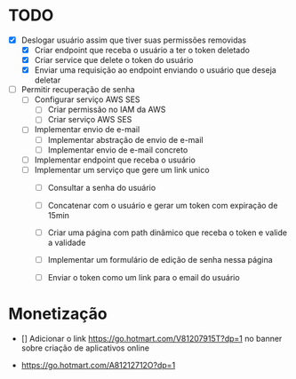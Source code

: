 # TODO
- [x] Deslogar usuário assim que tiver suas permissões removidas
  - [x] Criar endpoint que receba o usuário a ter o token deletado
  - [x] Criar service que delete o token do usuário
  - [x] Enviar uma requisição ao endpoint enviando o usuário que deseja deletar

- [ ] Permitir recuperação de senha
  - [ ] Configurar serviço AWS SES
    - [ ] Criar permissão no IAM da AWS
    - [ ] Criar serviço AWS SES
  - [ ] Implementar envio de e-mail
    - [ ] Implementar abstração de envio de e-mail
    - [ ] Implementar envio de e-mail concreto
  - [ ] Implementar endpoint que receba o usuário
  - [ ] Implementar um serviço que gere um link unico
    - [ ] Consultar a senha do usuário
    - [ ] Concatenar com o usuário e gerar um token com expiração de 15min
    - [ ] Criar uma página com path dinâmico que receba o token e valide a validade
    - [ ] Implementar um formulário de edição de senha nessa página
    - [ ] Enviar o token como um link para o email do usuário


# Monetização
- [] Adicionar o link https://go.hotmart.com/V81207915T?dp=1 no banner sobre criação de aplicativos online

- https://go.hotmart.com/A81212712O?dp=1
